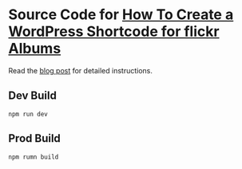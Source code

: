 # Source Code for [How To Create a WordPress Shortcode for flickr Albums](https://jimfrenette.com/2018/11/how-to-create-wordpress-shortcode-for-flickr-albums/)

Read the [blog post](https://jimfrenette.com/2018/11/how-to-create-wordpress-shortcode-for-flickr-albums/) for detailed instructions.

## Dev Build
```
npm run dev
```

## Prod Build
```
npm rumn build
```

